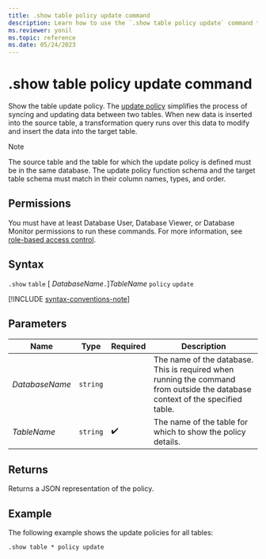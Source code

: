 ```yaml
---
title: .show table policy update command
description: Learn how to use the `.show table policy update` command to show the table's update policy.
ms.reviewer: yonil
ms.topic: reference
ms.date: 05/24/2023
---
```

# .show table policy update command

Show the table update policy. The [update policy](update-policy.md) simplifies the process of syncing and updating data between two tables. When new data is inserted into the source table, a transformation query runs over this data to modify and insert the data into the target table.

> [!NOTE]
> The source table and the table for which the update policy is defined must be in the same database.
> The update policy function schema and the target table schema must match in their column names, types, and order.

## Permissions

You must have at least Database User, Database Viewer, or Database Monitor permissions to run these commands. For more information, see [role-based access control](access-control/role-based-access-control.md).

## Syntax

`.show` `table` [ *DatabaseName*`.`]*TableName* `policy` `update`

[!INCLUDE [syntax-conventions-note](../../includes/syntax-conventions-note.md)]

## Parameters

|Name|Type|Required|Description|
|--|--|--|--|
|*DatabaseName*| `string` ||The name of the database. This is required when running the command from outside the database context of the specified table.|
|*TableName*| `string` | :heavy_check_mark:|The name of the table for which to show the policy details.|

## Returns

Returns a JSON representation of the policy.

## Example

The following example shows the update policies for all tables:

```kusto
.show table * policy update 
```
